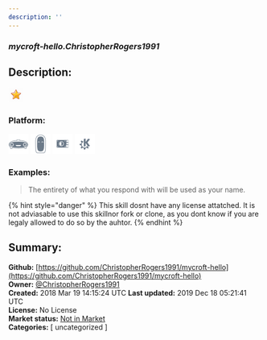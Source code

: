 ```yaml
---
description: ''
---
```


### _mycroft-hello.ChristopherRogers1991_  
## Description:  
  
  
![](../.gitbook/assets/star.png)  
  
### Platform:  
 ![Mark I](../.gitbook/assets/mark-1-icon.png)  ![Mark II](../.gitbook/assets/mark-2-icon.png)  ![Picroft](../.gitbook/assets/picroft-icon.png)  ![plasmoid](../.gitbook/assets/kde.png)   
### Examples:  
> The entirety of what you respond with will be used as your name.  
  
{% hint style="danger" %}
This skill dosnt have any license attatched. It is not adviasable to use this skillnor fork or clone, as you dont know if you are legaly allowed to do so by the auhtor.
{% endhint %}
  
## Summary:  
**Github:** [https://github.com/ChristopherRogers1991/mycroft-hello](https://github.com/ChristopherRogers1991/mycroft-hello)  
**Owner:** [@ChristopherRogers1991](https://github.com/ChristopherRogers1991)  
**Created:** 2018 Mar 19 14:15:24 UTC  **Last updated:** 2019 Dec 18 05:21:41 UTC  
**License:** No License  
**Market status:** [Not in Market](https://market.mycroft.ai/skill/)  
**Categories:** [ uncategorized ]   
